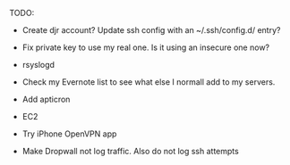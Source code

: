 TODO:

* Create djr account? Update ssh config with an ~/.ssh/config.d/ entry?
* Fix private key to use my real one. Is it using an insecure one now?

* rsyslogd

* Check my Evernote list to see what else I normall add to my servers.


* Add apticron


* EC2
* Try iPhone OpenVPN app
* Make Dropwall not log traffic. Also do not log ssh attempts
